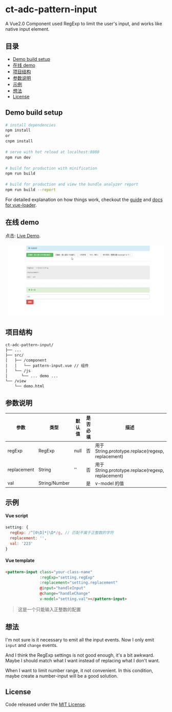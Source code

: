 # ct-adc-pattern-input

A Vue2.0 Component used RegExp to limit the user's input, and works like native input element.

## 目录

- [Demo build setup](#demo-build-setup)
- [在线 demo](#在线-demo)
- [项目结构](#项目结构)
- [参数说明](#参数说明)
- [示例](#示例)
- [想法](#thought)
- [License](#license)

## Demo build setup

``` bash
# install dependencies
npm install
or
cnpm install

# serve with hot reload at localhost:8080
npm run dev

# build for production with minification
npm run build

# build for production and view the bundle analyzer report
npm run build --report
```

For detailed explanation on how things work, checkout the [guide](http://vuejs-templates.github.io/webpack/) and [docs for vue-loader](http://vuejs.github.io/vue-loader).

## 在线 demo

点击: [Live Demo](http://htmlpreview.github.io/?https://github.com/ct-adc/ct-adc-pattern-input/blob/master/view/demo.html).

![demo.gif](./src/img/demo.gif)

## 项目结构

```
ct-adc-pattern-input/
├── ...
├── src/
│   ├── /component
│   │   └── pattern-input.vue // 组件
│   └── /js
│      └── ... demo ...
└── /view
    └── demo.html
```

## 参数说明

参数|类型|默认值|是否必填|描述
--- | --- | --- | --- | --- |
regExp | RegExp | null | 否 | 用于 String.prototype.replace(regexp, replacement)
replacement | String | '' | 否 | 用于 String.prototype.replace(regexp, replacement)
val | String/Number | | 是 | v-model 的值


## 示例

#### Vue script

```javascript
setting: {
  regExp: /^[0\D]*|\D*/g, // 匹配不属于正整数的字符
  replacement: '',
  val: '223'
}
```

#### Vue template

```html
<pattern-input class="your-class-name"
               :regExp="setting.regExp"
               :replacement="setting.replacement"
               @input="handleInput"
               @change="handleChange"
               v-model="setting.val"></pattern-input>
```

> 这是一个只能输入正整数的配置

## 想法

I'm not sure is it necessary to emit all the input events. Now I only emit `input` and `change` events.

And I think the RegExp settings is not good enough, it's a bit awkward. Maybe I should match what I want instead of replacing what I don't want.

When I want to limit number range, it not convenient. In this condition, maybe create a number-input will be a good solution.


## License

Code released under the [MIT License](https://github.com/ct-adc/ct-adc-pattern-input/blob/master/LICENSE).
